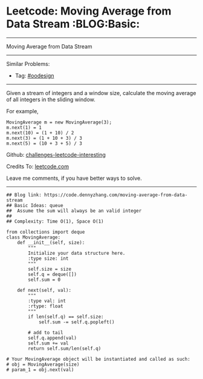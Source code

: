 # Leetcode: Moving Average from Data Stream     :BLOG:Basic:


---

Moving Average from Data Stream  

---

Similar Problems:  
-   Tag: [#oodesign](https://code.dennyzhang.com/tag/oodesign)

---

Given a stream of integers and a window size, calculate the moving average of all integers in the sliding window.  

For example,  

    MovingAverage m = new MovingAverage(3);
    m.next(1) = 1
    m.next(10) = (1 + 10) / 2
    m.next(3) = (1 + 10 + 3) / 3
    m.next(5) = (10 + 3 + 5) / 3

Github: [challenges-leetcode-interesting](https://github.com/DennyZhang/challenges-leetcode-interesting/tree/master/moving-average-from-data-stream)  

Credits To: [leetcode.com](https://leetcode.com/problems/moving-average-from-data-stream/description/)  

Leave me comments, if you have better ways to solve.  

---

    ## Blog link: https://code.dennyzhang.com/moving-average-from-data-stream
    ## Basic Ideas: queue
    ##  Assume the sum will always be an valid integer
    ##
    ## Complexity: Time O(1), Space O(1)
    
    from collections import deque
    class MovingAverage:
        def __init__(self, size):
            """
            Initialize your data structure here.
            :type size: int
            """
            self.size = size
            self.q = deque([])
            self.sum = 0
    
        def next(self, val):
            """
            :type val: int
            :rtype: float
            """
            if len(self.q) == self.size:
                self.sum -= self.q.popleft()
    
            # add to tail
            self.q.append(val)
            self.sum += val
            return self.sum/len(self.q)
    
    # Your MovingAverage object will be instantiated and called as such:
    # obj = MovingAverage(size)
    # param_1 = obj.next(val)
